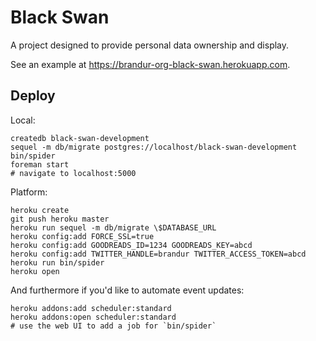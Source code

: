 Black Swan
==========

A project designed to provide personal data ownership and display.

See an example at https://brandur-org-black-swan.herokuapp.com.

## Deploy

Local:

```
createdb black-swan-development
sequel -m db/migrate postgres://localhost/black-swan-development
bin/spider
foreman start
# navigate to localhost:5000
```

Platform:

```
heroku create
git push heroku master
heroku run sequel -m db/migrate \$DATABASE_URL
heroku config:add FORCE_SSL=true
heroku config:add GOODREADS_ID=1234 GOODREADS_KEY=abcd
heroku config:add TWITTER_HANDLE=brandur TWITTER_ACCESS_TOKEN=abcd
heroku run bin/spider
heroku open
```

And furthermore if you'd like to automate event updates:

```
heroku addons:add scheduler:standard
heroku addons:open scheduler:standard
# use the web UI to add a job for `bin/spider`
```
